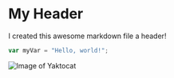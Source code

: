 # My Header #
I created this awesome markdown file a header!

``` javascript
var myVar = "Hello, world!";
```

![Image of Yaktocat](https://octodex.github.com/images/yaktocat.png)
